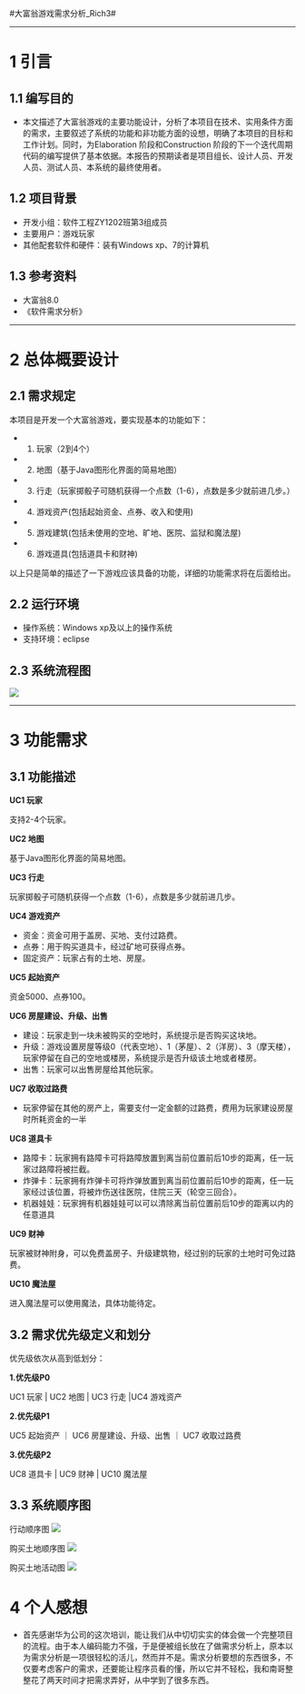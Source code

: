 #大富翁游戏需求分析_Rich3#


----------

# 1 引言 #
## 1.1 编写目的 ##
- 本文描述了大富翁游戏的主要功能设计，分析了本项目在技术、实用条件方面的需求，主要叙述了系统的功能和非功能方面的设想，明确了本项目的目标和工作计划。同时，为Elaboration 阶段和Construction 阶段的下一个迭代周期代码的编写提供了基本依据。本报告的预期读者是项目组长、设计人员、开发人员、测试人员、本系统的最终使用者。

## 1.2 项目背景 ##
- 开发小组：软件工程ZY1202班第3组成员 
- 主要用户：游戏玩家
- 其他配套软件和硬件：装有Windows xp、7的计算机 

## 1.3 参考资料 ##
- 大富翁8.0
- 《软件需求分析》
----------

# 2 总体概要设计 #
## 2.1 需求规定 ##
本项目是开发一个大富翁游戏，要实现基本的功能如下：

- 1. 玩家（2到4个）
- 2. 地图（基于Java图形化界面的简易地图）
- 3. 行走（玩家掷骰子可随机获得一个点数（1-6），点数是多少就前进几步。）
- 4. 游戏资产(包括起始资金、点券、收入和使用)
- 5. 游戏建筑(包括未使用的空地、旷地、医院、监狱和魔法屋)
- 6. 游戏道具(包括道具卡和财神)
 
以上只是简单的描述了一下游戏应该具备的功能，详细的功能需求将在后面给出。

## 2.2 运行环境 ##
- 操作系统：Windows xp及以上的操作系统
- 支持环境：eclipse

## 2.3 系统流程图 ##
![](http://i.imgur.com/FxwKzSq.jpg)

----------

# 3 功能需求 #
## 3.1 功能描述 ##
**UC1 玩家**

支持2-4个玩家。

**UC2 地图**

基于Java图形化界面的简易地图。

**UC3 行走**
   
玩家掷骰子可随机获得一个点数（1-6），点数是多少就前进几步。

**UC4 游戏资产**

- 资金：资金可用于盖房、买地、支付过路费。
- 点券：用于购买道具卡，经过矿地可获得点券。
- 固定资产：玩家占有的土地、房屋。

**UC5 起始资产**

资金5000、点券100。

**UC6 房屋建设、升级、出售**

- 建设：玩家走到一块未被购买的空地时，系统提示是否购买这块地。
- 升级：游戏设置房屋等级0（代表空地）、1（茅屋）、2（洋房）、3（摩天楼），玩家停留在自己的空地或楼房，系统提示是否升级该土地或者楼房。
- 出售：玩家可以出售房屋给其他玩家。

**UC7 收取过路费**

-  玩家停留在其他的房产上，需要支付一定金额的过路费，费用为玩家建设房屋时所耗资金的一半

**UC8 道具卡**

- 路障卡：玩家拥有路障卡可将路障放置到离当前位置前后10步的距离，任一玩家过路障将被拦截。
- 炸弹卡：玩家拥有炸弹卡可将炸弹放置到离当前位置前后10步的距离，任一玩家经过该位置，将被炸伤送往医院，住院三天（轮空三回合）。
- 机器娃娃：玩家拥有机器娃娃可以可以清除离当前位置前后10步的距离以内的任意道具

**UC9 财神**

玩家被财神附身，可以免费盖房子、升级建筑物，经过别的玩家的土地时可免过路费。

**UC10 魔法屋**

进入魔法屋可以使用魔法，具体功能待定。

## 3.2 需求优先级定义和划分 ##
优先级依次从高到低划分：

**1.优先级P0**

UC1 玩家 | UC2 地图 | UC3 行走 |UC4 游戏资产 

**2.优先级P1**

UC5 起始资产 ｜ UC6 房屋建设、升级、出售 ｜ UC7 收取过路费

**3.优先级P2**

UC8 道具卡 | UC9 财神 | UC10 魔法屋

## 3.3 系统顺序图 ##
行动顺序图
![](http://i.imgur.com/FpGGJrL.jpg)

购买土地顺序图
![](http://i.imgur.com/EhDWVGF.jpg)

购买土地活动图
![](http://i.imgur.com/LA5NBi6.jpg)

# 4 个人感想 #
- 首先感谢华为公司的这次培训，能让我们从中切切实实的体会做一个完整项目的流程。由于本人编码能力不强，于是便被组长放在了做需求分析上，原本以为需求分析是一项很轻松的活儿，然而并不是。需求分析要想的东西很多，不仅要考虑客户的需求，还要能让程序员看的懂，所以它并不轻松，我和南哥整整花了两天时间才把需求弄好，从中学到了很多东西。